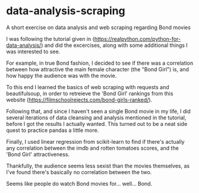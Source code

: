 # data-analysis-scraping
A short exercise on data analysis and web scraping regarding Bond movies

I was following the tutorial given in (https://realpython.com/python-for-data-analysis/) and did the excercises, along with some additional things I was interested to see.

For example, in true Bond fashion, I decided to see if there was a correlation between how attractive the main female character (the "Bond Girl") is, and how happy the audience was with the movie.

To this end I learned the basics of web scraping with requests and beautifulsoup, in order to retreieve the 'Bond Girl' rankings from this website (https://filmschoolrejects.com/bond-girls-ranked/).

Following that, and since I haven't seen a single Bond movie in my life, I did several iterations of data cleansing and analysis mentioned in the tutorial, before I got the results I actually wanted. This turned out to be a neat side quest to practice pandas a little more.

Finally, I used linear regression from scikit-learn to find if there's actually any correlation between the imdb and rotten tomatoes scores, and the 'Bond Girl' attractiveness.

Thankfully, the audience seems less sexist than the movies themselves, as I've found there's basically no correlation between the two.

Seems like people do watch Bond movies for... well... Bond.
